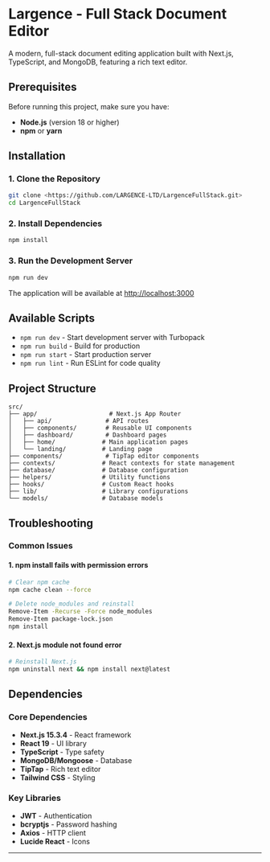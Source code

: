 # Largence - Full Stack Document Editor

A modern, full-stack document editing application built with Next.js, TypeScript, and MongoDB, featuring a rich text editor.


## Prerequisites

Before running this project, make sure you have:

- **Node.js** (version 18 or higher)
- **npm** or **yarn**

## Installation

### 1. Clone the Repository
```bash
git clone <https://github.com/LARGENCE-LTD/LargenceFullStack.git>
cd LargenceFullStack
```

### 2. Install Dependencies
```bash
npm install
```

### 3. Run the Development Server
```bash
npm run dev
```

The application will be available at [http://localhost:3000](http://localhost:3000)

## Available Scripts

- `npm run dev` - Start development server with Turbopack
- `npm run build` - Build for production
- `npm run start` - Start production server
- `npm run lint` - Run ESLint for code quality

## Project Structure

```
src/
├── app/                    # Next.js App Router
│   ├── api/               # API routes
│   ├── components/        # Reusable UI components
│   ├── dashboard/         # Dashboard pages
│   ├── home/             # Main application pages
│   └── landing/          # Landing page
├── components/            # TipTap editor components
├── contexts/             # React contexts for state management
├── database/             # Database configuration
├── helpers/              # Utility functions
├── hooks/                # Custom React hooks
├── lib/                  # Library configurations
└── models/               # Database models
```

## Troubleshooting

### Common Issues

#### 1. npm install fails with permission errors
```bash
# Clear npm cache
npm cache clean --force

# Delete node_modules and reinstall
Remove-Item -Recurse -Force node_modules
Remove-Item package-lock.json
npm install
```

#### 2. Next.js module not found error
```bash
# Reinstall Next.js
npm uninstall next && npm install next@latest
```

## Dependencies

### Core Dependencies
- **Next.js 15.3.4** - React framework
- **React 19** - UI library
- **TypeScript** - Type safety
- **MongoDB/Mongoose** - Database
- **TipTap** - Rich text editor
- **Tailwind CSS** - Styling

### Key Libraries
- **JWT** - Authentication
- **bcryptjs** - Password hashing
- **Axios** - HTTP client
- **Lucide React** - Icons


---